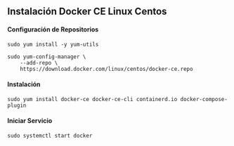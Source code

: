 ## Instalación Docker CE Linux Centos

#### Configuración de Repositorios
```
sudo yum install -y yum-utils

sudo yum-config-manager \
    --add-repo \
    https://download.docker.com/linux/centos/docker-ce.repo
```

#### Instalación
```
sudo yum install docker-ce docker-ce-cli containerd.io docker-compose-plugin
```

#### Iniciar Servicio
```
sudo systemctl start docker
```